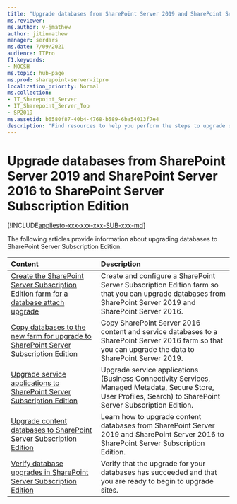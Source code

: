 ```yaml
---
title: "Upgrade databases from SharePoint Server 2019 and SharePoint Server 2016 to SharePoint Server Subscription Edition"
ms.reviewer: 
ms.author: v-jmathew
author: jitinmathew
manager: serdars
ms.date: 7/09/2021
audience: ITPro
f1.keywords:
- NOCSH
ms.topic: hub-page
ms.prod: sharepoint-server-itpro
localization_priority: Normal
ms.collection:
- IT_Sharepoint_Server
- IT_Sharepoint_Server_Top
- SP2019
ms.assetid: b6580f87-40b4-4768-b589-6ba54013f7e4
description: "Find resources to help you perform the steps to upgrade databases from SharePoint Server 2019 to SharePoint Server Subscription Edition."
---
```


# Upgrade databases from SharePoint Server 2019 and SharePoint Server 2016 to SharePoint Server Subscription Edition

[!INCLUDE[appliesto-xxx-xxx-xxx-SUB-xxx-md](../includes/appliesto-xxx-xxx-xxx-SUB-xxx-md.md)]

The following articles provide information about upgrading databases to SharePoint Server Subscription Edition.

|**Content**|**Description**|
|:-----|:-----|
|[Create the SharePoint Server Subscription Edition farm for a database attach upgrade](create-the-sharepoint-server-2019-farm-for-a-database-attach-upgrade.md) <br/> |Create and configure a SharePoint Server Subscription Edition farm so that you can upgrade databases from SharePoint Server 2019 and SharePoint Server 2016.  <br/> |
|[Copy databases to the new farm for upgrade to SharePoint Server Subscription Edition](copy-databases-to-the-new-farm-for-upgrade-to-sharepoint-server-2016.md) <br/> |Copy SharePoint Server 2016 content and service databases to a SharePoint Server 2016 farm so that you can upgrade the data to SharePoint Server 2019.  <br/> |
|[Upgrade service applications to SharePoint Server Subscription Edition](upgrade-service-applications-to-sharepoint-server-2019.md) <br/> |Upgrade service applications (Business Connectivity Services, Managed Metadata, Secure Store, User Profiles, Search) to SharePoint Server Subscription Edition.  <br/> |
|[Upgrade content databases to SharePoint Server Subscription Edition](upgrade-content-databases-2019.md) <br/> |Learn how to upgrade content databases from SharePoint Server 2019 and SharePoint Server 2016 to SharePoint Server Subscription Edition.  <br/> |
|[Verify database upgrades in SharePoint Server Subscription Edition](verify-upgrade-for-databases-2019.md) <br/> |Verify that the upgrade for your databases has succeeded and that you are ready to begin to upgrade sites.  <br/> |

